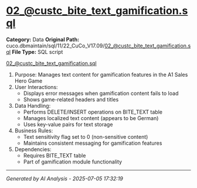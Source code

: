 # 02_@custc_bite_text_gamification.sql

**Category:** Data
**Original Path:** cuco.dbmaintain/sql/11/22_CuCo_V17.09/02_@custc_bite_text_gamification.sql
**File Type:** SQL script

02_@custc_bite_text_gamification.sql
1. Purpose: Manages text content for gamification features in the A1 Sales Hero Game
2. User Interactions:
   - Displays error messages when gamification content fails to load
   - Shows game-related headers and titles
3. Data Handling:
   - Performs DELETE/INSERT operations on BITE_TEXT table
   - Manages localized text content (appears to be German)
   - Uses key-value pairs for text storage
4. Business Rules:
   - Text sensitivity flag set to 0 (non-sensitive content)
   - Maintains consistent messaging for gamification features
5. Dependencies:
   - Requires BITE_TEXT table
   - Part of gamification module functionality

---
*Generated by AI Analysis - 2025-07-05 17:32:19*
